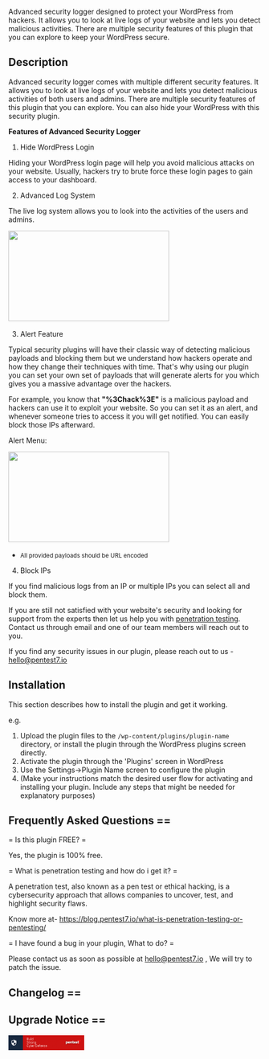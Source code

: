 Advanced security logger designed to protect your WordPress from hackers. It allows you to look at live logs of your website and lets you detect malicious activities. There are multiple security features of this plugin that you can explore to keep your WordPress secure. 

## Description

Advanced security logger comes with multiple different security features. It allows you to look at live logs of your website and lets you detect malicious activities of both users and admins. There are multiple security features of this plugin that you can explore. You can also hide your WordPress with this security plugin.

<b>Features of Advanced Security Logger</b>

1. Hide WordPress Login

Hiding your WordPress login page will help you avoid malicious attacks on your website. Usually, hackers try to brute force these login pages to gain access to your dashboard.

2. Advanced Log System

The live log system allows you to look into the activities of the users and admins.

<img src="https://pentest7.io/log.png" height="180" width="320"/>


3. Alert Feature

Typical security plugins will have their classic way of detecting malicious payloads and blocking them but we understand how hackers operate and how they change their techniques with time. That's why using our plugin you can set your own set of payloads that will generate alerts for you which gives you a massive advantage over the hackers.

For example, you know that <b>"%3Chack%3E"</b> is a malicious payload and hackers can use it to exploit your website. So you can set it as an alert, and whenever someone tries to access it you will get notified. You can easily block those IPs afterward.

Alert Menu:

<img src="https://pentest7.io/alert1.png" height="180" width="320"/>


* <small>All provided payloads should be URL encoded</small>

4. Block IPs



If you find malicious logs from an IP or multiple IPs you can select all and block them.


If you are still not satisfied with your website's security and looking for support from the experts then let us help you with <a href="https://pentest7.io">penetration testing</a>. Contact us through email and one of our team members will reach out to you.

If you find any security issues in our plugin, please reach out to us - hello@pentest7.io



## Installation

This section describes how to install the plugin and get it working.

e.g.

1. Upload the plugin files to the `/wp-content/plugins/plugin-name` directory, or install the plugin through the WordPress plugins screen directly.
1. Activate the plugin through the 'Plugins' screen in WordPress
1. Use the Settings->Plugin Name screen to configure the plugin
1. (Make your instructions match the desired user flow for activating and installing your plugin. Include any steps that might be needed for explanatory purposes)

## Frequently Asked Questions ==

= Is this plugin FREE? =

Yes, the plugin is 100% free.

= What is penetration testing and how do i get it? =

A penetration test, also known as a pen test or ethical hacking, is a cybersecurity approach that allows companies to uncover, test, and highlight security flaws.

Know more at- https://blog.pentest7.io/what-is-penetration-testing-or-pentesting/

= I have found a bug in your plugin, What to do? =

Please contact us as soon as possible at hello@pentest7.io , We will try to patch the issue.




## Changelog ==


## Upgrade Notice ==



<a href="https://pentest7.io"><img src="https://github.com/pentest7-io/advanced-security-logger/raw/main/advanced-security-logger-by-pentest7/assets/banner/banner.gif" width="30%"></a>
